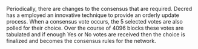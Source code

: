 Periodically, there are changes to the consensus that are required.  Decred has a employed an innovative technique to provide an orderly update process.  When a consensus vote occurs, the 5 selected votes are also polled for their choice.  Over the course of 4096 blocks these votes are tabulated and if enough Yes or No votes are received then the choice is finalized and becomes the consensus rules for the network. 